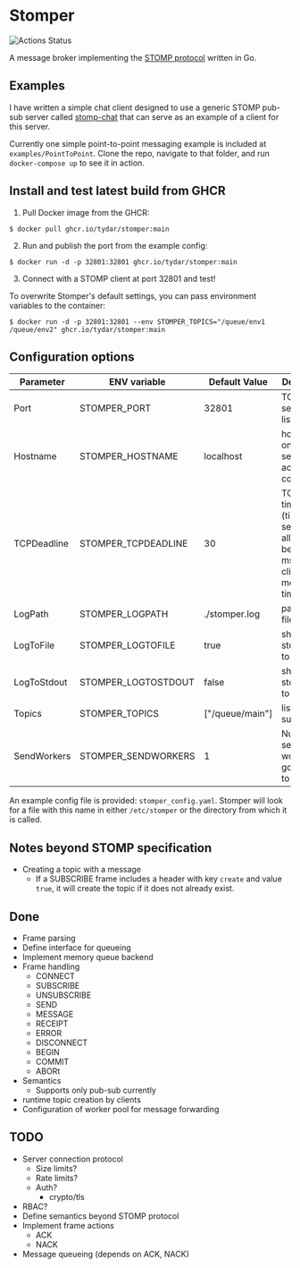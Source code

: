 # Stomper

![Actions Status](https://github.com/tydar/stomper/actions/workflows/go.yml/badge.svg)

A message broker implementing the [STOMP protocol](https://stomp.github.io/stomp-specification-1.2.html) written in Go.

## Examples

I have written a simple chat client designed to use a generic STOMP pub-sub server called [stomp-chat](https://github.com/tydar/stomp-chat) that can serve as an example of a client for this server.

Currently one simple point-to-point messaging example is included at `examples/PointToPoint`. Clone the repo, navigate to that folder, and run `docker-compose up` to see it in action.

## Install and test latest build from GHCR

1. Pull Docker image from the GHCR:

```shell
$ docker pull ghcr.io/tydar/stomper:main
```

2. Run and publish the port from the example config:

```shell
$ docker run -d -p 32801:32801 ghcr.io/tydar/stomper:main
```

3. Connect with a STOMP client at port 32801 and test!

To overwrite Stomper's default settings, you can pass environment variables to the container:

```shell
$ docker run -d -p 32801:32801 --env STOMPER_TOPICS="/queue/env1 /queue/env2" ghcr.io/tydar/stomper:main
```

## Configuration options

| Parameter | ENV variable | Default Value | Description |
| --------- | ------------ | ------------- | ----------- |
| Port      | STOMPER_PORT | 32801         | TCP port server listens on |
| Hostname  | STOMPER_HOSTNAME | localhost | hostname on which server accepts connections |
| TCPDeadline | STOMPER_TCPDEADLINE | 30 | TCP timeout (time in seconds allowed between msg from client, 0 means no timeout) |
| LogPath   | STOMPER_LOGPATH | ./stomper.log | path to log file |
| LogToFile | STOMPER_LOGTOFILE | true     | should we stomper log to a file? |
| LogToStdout| STOMPER_LOGTOSTDOUT| false   | should stomper log to stdout? |
| Topics    | STOMPER_TOPICS    | ["/queue/main"] | list of pub-sub topics |
| SendWorkers| STOMPER_SENDWORKERS| 1 | Number of send worker goroutines to spawn |

An example config file is provided: `stomper_config.yaml`. Stomper will look for a file with this name in either `/etc/stomper` or the directory from which it is called.

## Notes beyond STOMP specification

* Creating a topic with a message
    * If a SUBSCRIBE frame includes a header with key `create` and value `true`, it will create the topic if it does not already exist.
## Done

* Frame parsing
* Define interface for queueing
* Implement memory queue backend
* Frame handling
  * CONNECT
  * SUBSCRIBE
  * UNSUBSCRIBE
  * SEND
  * MESSAGE
  * RECEIPT
  * ERROR
  * DISCONNECT
  * BEGIN
  * COMMIT
  * ABORt
* Semantics
  * Supports only pub-sub currently
* runtime topic creation by clients
* Configuration of worker pool for message forwarding


## TODO

* Server connection protocol
    * Size limits?
    * Rate limits?
    * Auth?
        * crypto/tls
* RBAC?
* Define semantics beyond STOMP protocol
* Implement frame actions
    * ACK
    * NACK
* Message queueing (depends on ACK, NACK)



